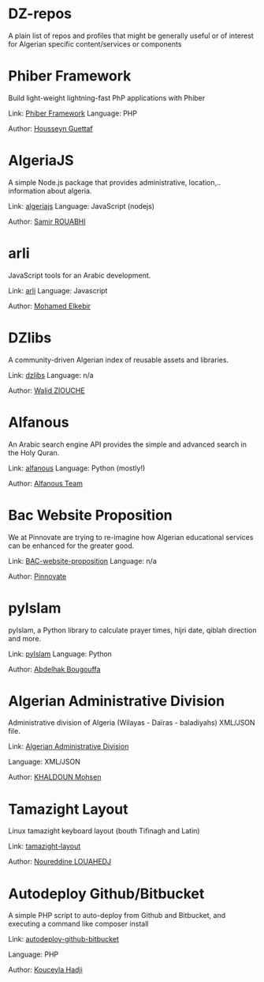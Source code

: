 # DZ-repos
A plain list of repos and profiles that might be generally useful or of interest for Algerian specific content/services or components

Phiber Framework
===
Build light-weight lightning-fast PhP applications with Phiber

Link: [Phiber Framework](https://github.com/ghousseyn/phiber)
Language: PHP

Author: [Housseyn Guettaf](https://github.com/ghousseyn)

AlgeriaJS
===

A simple Node.js package that provides administrative, location,.. information about algeria.

Link: [algeriajs](https://github.com/rouabhi/algeriajs)
Language: JavaScript (nodejs)

Author: [Samir ROUABHI](https://github.com/rouabhi)

arli
===

JavaScript tools for an Arabic development.

Link: [arli](https://github.com/elkebirmed/arli)
Language: Javascript

Author: [Mohamed Elkebir](https://github.com/elkebirmed)

DZlibs
===

A community-driven Algerian index of reusable assets and libraries.

Link: [dzlibs](https://github.com/01walid/dzlibs)
Language: n/a

Author: [Walid ZIOUCHE](https://github.com/01walid)

Alfanous
===

An Arabic search engine API provides the simple and advanced search in the Holy Quran.

Link: [alfanous](https://github.com/Alfanous-team/alfanous)
Language: Python (mostly!)

Author: [Alfanous Team](https://github.com/Alfanous-team)

Bac Website Proposition
===

We at Pinnovate are trying to re-imagine how Algerian educational services can be enhanced for the greater good.

Link: [BAC-website-proposition](https://github.com/Pinnovate/BAC-website-proposition)
Language: n/a

Author: [Pinnovate](https://github.com/Pinnovate)

pyIslam
===

pyIslam, a Python library to calculate prayer times, hijri date, qiblah direction and more.

Link: [pyIslam](https://github.com/abougouffa/pyIslam)
Language: Python

Author: [Abdelhak Bougouffa](https://github.com/abougouffa)

Algerian Administrative Division
===

Administrative division of Algeria (Wilayas - Daïras - baladiyahs) XML/JSON file.  

Link: [Algerian Administrative Division](https://github.com/mohsenuss91/AlgerianAdministrativeDivision)    

Language: XML/JSON

Author: [KHALDOUN Mohsen](https://github.com/mohsenuss91)


Tamazight Layout
===

Linux tamazight keyboard layout (bouth Tifinagh and Latin)

Link: [tamazight-layout](https://github.com/menoureddine/tamazight-layout)

Author: [Noureddine LOUAHEDJ](https://github.com/menoureddine)


Autodeploy Github/Bitbucket
===

A simple PHP script to auto-deploy from Github and Bitbucket, and executing a command like composer install

Link: [autodeploy-github-bitbucket](https://github.com/kossa/autodeploy-github-bitbucket)

Language: PHP

Author: [Kouceyla Hadji](https://github.com/kossa)
